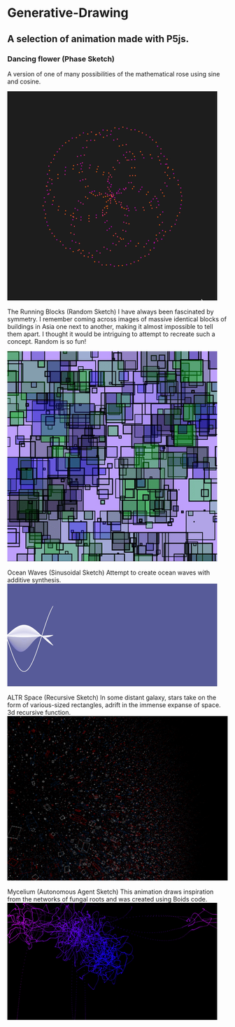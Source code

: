 # Generative-Drawing

## A selection of animation made with P5js.

### Dancing flower (Phase Sketch)
A version of one of many possibilities of the mathematical rose using sine and cosine.

![](https://github.com/gpols/Generative-Drawing/blob/0188bf397111e9d827821e76ec5427039312cf03/phase_sketch.gif)

The Running Blocks (Random Sketch)
I have always been fascinated by symmetry. I remember coming across images of massive identical blocks of buildings in Asia one next to another, making it almost impossible to tell them apart. I thought it would be intriguing to attempt to recreate such a concept.
Random is so fun!

![](https://github.com/gpols/Generative-Drawing/blob/e8fc57195786fade6053f0f43d8e5637368b3c89/images%3Agifs/random.gif)

Ocean Waves (Sinusoidal Sketch)
Attempt to create ocean waves with additive synthesis.
![](https://github.com/gpols/Generative-Drawing/blob/f0bf349e9b138afe903077c842232f6aab938417/images%3Agifs/sinusoidal.gif)

ALTR Space (Recursive Sketch)
In some distant galaxy, stars take on the form of various-sized rectangles, adrift in the immense expanse of space.
3d recursive function.
![](https://github.com/gpols/Generative-Drawing/blob/ccbbce6839d65c2d339fdff6b978ad61bc45fca3/images%3Agifs/recursive.png)

Mycelium (Autonomous Agent Sketch)
This animation draws inspiration from the networks of fungal roots and was created using Boids code.
![](https://github.com/gpols/Generative-Drawing/blob/c2b3749efb330332f6d6a434f6948953d7177ef2/images%3Agifs/autonomous_agent_gif.gif)










